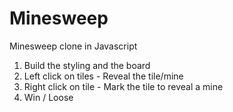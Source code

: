 # Minesweep
Minesweep clone in Javascript

1. Build the styling and the board
2. Left click on tiles - Reveal the tile/mine
3. Right click on tile - Mark the tile to reveal a mine
4. Win / Loose

